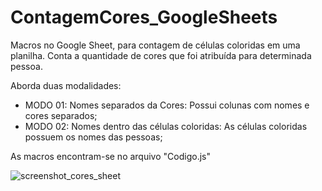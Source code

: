 # ContagemCores_GoogleSheets

Macros no Google Sheet, para contagem de células coloridas em uma planilha. Conta a quantidade de cores que foi atribuída para determinada pessoa.

Aborda duas modalidades:

  * MODO 01: Nomes separados da Cores: Possui colunas com nomes e cores separados;
  * MODO 02: Nomes dentro das células coloridas: As células coloridas possuem os nomes das pessoas;

As macros encontram-se no arquivo "Codigo.js"

![screenshot_cores_sheet](https://user-images.githubusercontent.com/42048953/133140535-65ffd6f8-3558-419d-813c-16635f355f85.png)
